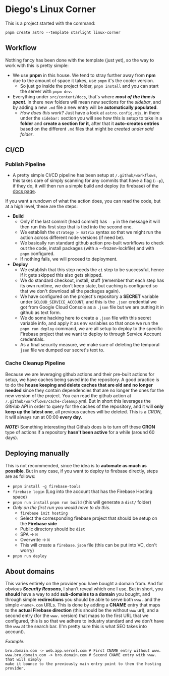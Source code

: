 # Diego's Linux Corner

This is a project started with the command:

````
pnpm create astro --template starlight linux-corner
````

## Workflow

Nothing fancy has been done with the template (just yet), so the way to work with 
this is pretty simple:

- We use **pnpm** in this house. We tend to stray further away from **npm** due to 
the amount of space it takes, use `pnpm` it's the cooler version.
    - So just go inside the project folder, `pnpm install` and you can start the 
    server with `pnpm dev`.
- Everything under `src/content/docs`, that's where **_most of the time is spent_**. 
In there new folders will mean new sections for the _sidebar_, and by adding a new 
`.md` file a new entry will be **automatically populated**.
    - _How does this work?_ Just have a look at `astro.config.mjs`, in there under the 
`sidebar:` section you will see how this is setup to take in a **folder** and **create 
a section for it**, after that it **auto-creates entries** based on the different 
`.md` files that might be _created under said folder_.

## CI/CD

### Publish Pipeline

- A pretty simple CI/CD pipeline has been setup at `/.github/workflows`, this takes care of 
simply scanning for any commits that have a flag (`--p`), if they do, it will then 
run a simple build and deploy (to firebase) of the [docs page](https://linux-corner.dsbalderrama.top).

If you want a rundown of what the action does, you can read the code, but at a 
high level, these are the steps:

- **Build**
    - Only if the last commit (head commit) has `--p` in the message it will then run 
    this first step that is tied into the second one.
    - We establish the `strategy > matrix` syntax so that we might run the action 
    across different node versions (if need be).
    - We basically run standard github action pre-built workflows to check out the code, 
    install packages (with a --frozen-lockfile) and with `pnpm` configured.
    - If nothing fails, we will proceed to deployment.
- **Deploy**
    - We establish that this step needs the `ci` step to be successful, hence if it 
    gets skipped this also gets skipped.
    - We do standard checkout, install, stuff (remember that each step has its own 
    runtime, we don't keep state, but caching is configured so that we don't download 
    all the packages again).
    - We have configured on the project's repository a **SECRET** variable under 
    `GCLOUD_SERVICE_ACCOUNT`, and this is the `.json` credential we got from Google 
    Cloud Console as a `.json` file but we are putting it in github as text form.
    - We do some hacking here to create a `.json` file with this secret variable info, 
    and apply it as env variables so that once we run the `pnpm run deploy` command, 
    we are all setup to deploy to the specific Firebase project that we want to deploy 
    to through Service Account credentials.
    - As a final security measure, we make sure of deleting the temporal `json` 
    file we dumped our secret's text to.

### Cache Cleanup Pipeline

Because we are leveraging github actions and their pre-built actions for setup, 
we have caches being saved into the repository. A good practice is to do the 
**house keeping and delete caches that are old and no longer needed** since they contain 
dependencies that are no longer the ones for the new version of the project. You can 
read the github action at `/.github/workflows/cache-cleanup`.yml. But in short this 
leverages the _GitHub API_ in order to query for the caches of the repository, and 
it will **only keep up the latest one**, all previous caches will be deleted. This is 
a _CRON_, it will always run at 00:00 **every day.**

**_NOTE:_** Something interesting that Github does is to turn off these **CRON** 
type of actions if a repository **hasn't been active** for a while (around 60 days).

## Deploying manually

This is not recommended, since the idea is to **automate as much as possible**. 
But in any case, if you want to deploy to firebase directly, steps are as follows:

- `pnpm install -g firebase-tools`
- `firebase login` (Log into the account that has the Firebase Hosting space)
- `pnpm run install` `pnpm run build` (this will generate a `dist/` folder)
- _Only on the first run you would have to do this_.
    - `firebase init hosting`
    - Select the corresponding firebase project that should be setup on the **Firebase 
    side**
    - Public directory should be `dist`
    - SPA -> `N`
    - Overwrite -> `N`
    - This will create a `firebase.json` file (this can be put into VC, don't worry)
- `pnpm run deploy`

## About domains

This varies entirely on the provider you have bought a domain from. And for obvious 
**_Security Reasons_**, I shan't reveal which one I use. But in short, you **should** 
have a way to add **sub-domains to a domain** you bought, and through simple **redirections** 
you should be able to serve both `www.` and the simple `<name>.com` URLs. This is 
done by adding a **CNAME** entry that maps to the **actual Firebase direction** (this should 
be the without `www` url), and a second entry (for the `www.` version) that maps to the 
first URL that we configured, this is so that we adhere to industry standard and we don't 
have the `www` at the search bar. (I'm pretty sure this is what SEO takes into 
account).

_Example:_

````
bro.domain.com -> web.app.vercel.com # First CNAME entry without www.
www.bro.domain.com -> bro.domain.com # Second CNAME entry with www. that will simply 
make it bounce to the previously main entry point to then the hosting provider.
````